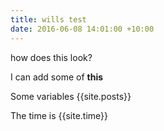 ```yaml
---
title: wills test
date: 2016-06-08 14:01:00 +10:00
---
```


how does this look?

I can add some of **this**

Some variables
{{site.posts}}

The time is {{site.time}}